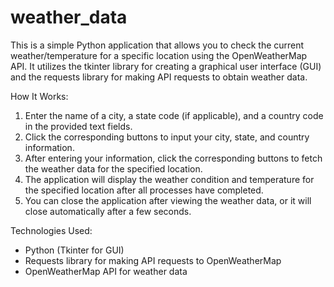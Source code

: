 # weather_data
This is a simple Python application that allows you to check the current weather/temperature for a specific location using the OpenWeatherMap API. It utilizes the tkinter library for creating a graphical user interface (GUI) and the requests library for making API requests to obtain weather data.

How It Works:
1. Enter the name of a city, a state code (if applicable), and a country code in the provided text fields.
2. Click the corresponding buttons to input your city, state, and country information.
3. After entering your information, click the corresponding buttons to fetch the weather data for the specified location.
4. The application will display the weather condition and temperature for the specified location after all processes have completed.
5. You can close the application after viewing the weather data, or it will close automatically after a few seconds.

Technologies Used:
* Python (Tkinter for GUI)
* Requests library for making API requests to OpenWeatherMap
* OpenWeatherMap API for weather data

